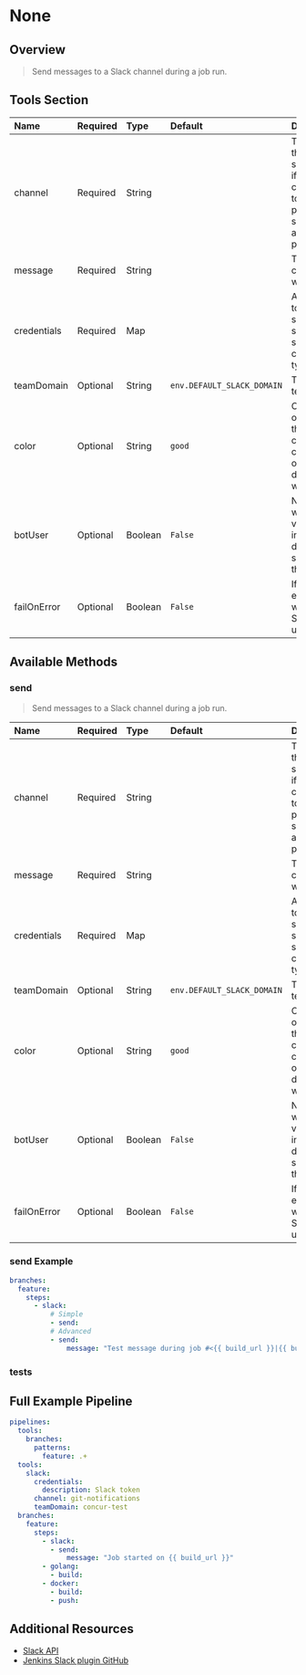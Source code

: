 # None

## Overview

> Send messages to a Slack channel during a job run.

## Tools Section

| Name        | Required   | Type    | Default                    | Description                                                                                                     |
|:------------|:-----------|:--------|:---------------------------|:----------------------------------------------------------------------------------------------------------------|
| channel     | Required   | String  |                            | The channel this message should go to, if a private channel the token provided should be allowed to post there. |
| message     | Required   | String  |                            | The message content that will get sent.                                                                         |
| credentials | Required   | Map     |                            | A Slack token to use while sending, should be a secret text credential type.                                    |
| teamDomain  | Optional   | String  | `env.DEFAULT_SLACK_DOMAIN` | The Slack team name                                                                                             |
| color       | Optional   | String  | `good`                     | Color to show on the left of the message, can use a hex code or one of (good, danger, warning).                 |
| botUser     | Optional   | Boolean | `False`                    | Notification will be sent via a bot user instead of the default user specified in the token.                    |
| failOnError | Optional   | Boolean | `False`                    | If true the entire build will fail if the Slack send is unsuccessful.                                           |

## Available Methods

### send

> Send messages to a Slack channel during a job run.

| Name        | Required   | Type    | Default                    | Description                                                                                                     |
|:------------|:-----------|:--------|:---------------------------|:----------------------------------------------------------------------------------------------------------------|
| channel     | Required   | String  |                            | The channel this message should go to, if a private channel the token provided should be allowed to post there. |
| message     | Required   | String  |                            | The message content that will get sent.                                                                         |
| credentials | Required   | Map     |                            | A Slack token to use while sending, should be a secret text credential type.                                    |
| teamDomain  | Optional   | String  | `env.DEFAULT_SLACK_DOMAIN` | The Slack team name                                                                                             |
| color       | Optional   | String  | `good`                     | Color to show on the left of the message, can use a hex code or one of (good, danger, warning).                 |
| botUser     | Optional   | Boolean | `False`                    | Notification will be sent via a bot user instead of the default user specified in the token.                    |
| failOnError | Optional   | Boolean | `False`                    | If true the entire build will fail if the Slack send is unsuccessful.                                           |

### send Example

```yaml
branches:
  feature:
    steps:
      - slack:
          # Simple
          - send:
          # Advanced
          - send:
              message: "Test message during job #<{{ build_url }}|{{ build_number }}}>."
```

### tests

## Full Example Pipeline

```yaml
pipelines:
  tools:
    branches:
      patterns:
        feature: .+
  tools:
    slack:
      credentials:
        description: Slack token
      channel: git-notifications
      teamDomain: concur-test
  branches:
    feature:
      steps:
        - slack:
          - send:
              message: "Job started on {{ build_url }}"
        - golang:
          - build:
        - docker:
          - build:
          - push:
```

## Additional Resources

* [Slack API](https://api.slack.com)
* [Jenkins Slack plugin GitHub](https://github.com/jenkinsci/slack-plugin)